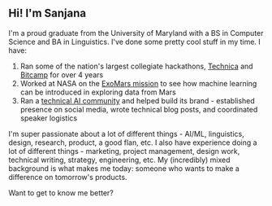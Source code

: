 ## Hi! I'm Sanjana

I'm a proud graduate from the University of Maryland with a BS in Computer Science and BA in Linguistics. I've done some pretty cool stuff in my time. I have:
1. Ran some of the nation's largest collegiate hackathons, [Technica](https://gotechnica.org/) and [Bitcamp](https://bit.camp/) for over 4 years
2. Worked at NASA on the [ExoMars mission](https://www.nasa.gov/feature/goddard/2018/moma) to see how machine learning can be introduced in exploring data from Mars 
3. Ran a [technical AI community](https://www.rsqrdai.org/) and helped build its brand - established presence on social media, wrote technical blog posts, and coordinated speaker logistics

I'm super passionate about a lot of different things - AI/ML, linguistics, design, research, product, a good flan, etc. I also have experience doing a lot of different things - marketing, project management, design work, technical writing, strategy, engineering, etc. My (incredibly) mixed background is what makes me today: someone who wants to make a difference on tomorrow's products.

Want to get to know me better? 
